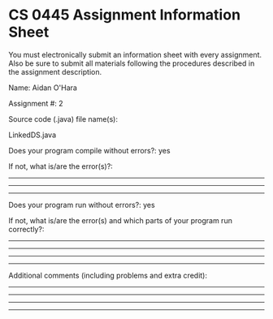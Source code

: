 # CS 0445 Assignment Information Sheet

You must electronically submit an information sheet with
every assignment. Also be sure to submit all materials
following the procedures described in the assignment
description.

Name: Aidan O'Hara

Assignment #: 2

Source code (.java) file name(s):

LinkedDS.java

Does your program compile without errors?: yes

If not, what is/are the error(s)?:

_________________________________________________________

_________________________________________________________

_________________________________________________________

Does your program run without errors?: yes

If not, what is/are the error(s) and which parts of your
program run correctly?:

_________________________________________________________

_________________________________________________________

_________________________________________________________

_________________________________________________________


Additional comments (including problems and extra credit):
_________________________________________________________

_________________________________________________________

_________________________________________________________

_________________________________________________________

